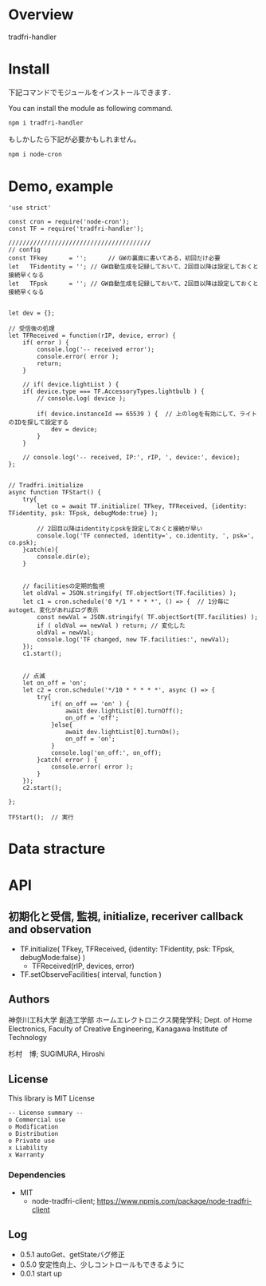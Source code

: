 # Overview

tradfri-handler

# Install

下記コマンドでモジュールをインストールできます．

You can install the module as following command.


```bash
npm i tradfri-handler
```

もしかしたら下記が必要かもしれません。

```bash
npm i node-cron
```



# Demo, example

```
'use strict'

const cron = require('node-cron');
const TF = require('tradfri-handler');

////////////////////////////////////////
// config
const TFkey      = '';      // GWの裏面に書いてある，初回だけ必要
let   TFidentity = ''; // GW自動生成を記録しておいて、2回目以降は設定しておくと接続早くなる
let   TFpsk      = ''; // GW自動生成を記録しておいて、2回目以降は設定しておくと接続早くなる


let dev = {};

// 受信後の処理
let TFReceived = function(rIP, device, error) {
	if( error ) {
		console.log('-- received error');
		console.error( error );
		return;
	}

	// if( device.lightList ) {
	if( device.type === TF.AccessoryTypes.lightbulb ) {
		// console.log( device );

		if( device.instanceId == 65539 ) {  // 上のlogを有効にして、ライトのIDを探して設定する
			dev = device;
		}
	}

	// console.log('-- received, IP:', rIP, ', device:', device);
};


// Tradfri.initialize
async function TFStart() {
	try{
		let co = await TF.initialize( TFkey, TFReceived, {identity: TFidentity, psk: TFpsk, debugMode:true} );

		// 2回目以降はidentityとpskを設定しておくと接続が早い
		console.log('TF connected, identity=', co.identity, ', psk=', co.psk);
	}catch(e){
		console.dir(e);
	}


	// facilitiesの定期的監視
	let oldVal = JSON.stringify( TF.objectSort(TF.facilities) );
	let c1 = cron.schedule('0 */1 * * * *', () => {  // 1分毎にautoget、変化があればログ表示
		const newVal = JSON.stringify( TF.objectSort(TF.facilities) );
		if ( oldVal == newVal ) return; // 変化した
		oldVal = newVal;
		console.log('TF changed, new TF.facilities:', newVal);
	});
	c1.start();


	// 点滅
	let on_off = 'on';
	let c2 = cron.schedule('*/10 * * * * *', async () => {
		try{
			if( on_off == 'on' ) {
				await dev.lightList[0].turnOff();
				on_off = 'off';
			}else{
				await dev.lightList[0].turnOn();
				on_off = 'on';
			}
			console.log('on_off:', on_off);
		}catch( error ) {
			console.error( error );
		}
	});
	c2.start();

};

TFStart();  // 実行
```


# Data stracture



# API

## 初期化と受信, 監視, initialize, receriver callback and observation


- TF.initialize( TFkey, TFReceived, {identity: TFidentity, psk: TFpsk, debugMode:false} )
	- TFReceived(rIP, devices, error)
- TF.setObserveFacilities( interval, function )


## Authors

神奈川工科大学  創造工学部  ホームエレクトロニクス開発学科; Dept. of Home Electronics, Faculty of Creative Engineering, Kanagawa Institute of Technology

杉村　博; SUGIMURA, Hiroshi


## License

This library is MIT License

```
-- License summary --
o Commercial use
o Modification
o Distribution
o Private use
x Liability
x Warranty
```

### Dependencies

- MIT
	- node-tradfri-client; https://www.npmjs.com/package/node-tradfri-client


## Log

- 0.5.1 autoGet、getStateバグ修正
- 0.5.0 安定性向上、少しコントロールもできるように
- 0.0.1 start up
